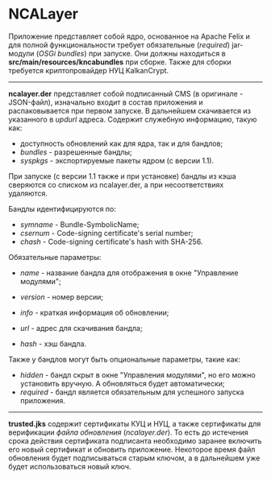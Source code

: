 # NCALayer
Приложение представляет собой ядро, основанное на Apache Felix и для полной функциональности требует обязательные (*required*) jar-модули (*OSGi bundles*) при запуске. Они должны находиться в **src/main/resources/kncabundles** при сборке. Также для сборки требуется криптопровайдер НУЦ KalkanCrypt.

------

**ncalayer.der** представляет собой подписанный CMS (в оригинале - JSON-файл), изначально входит в состав приложения и распаковывается при первом запуске. В дальнейшем скачивается из указанного в *updurl* адреса. Содержит служебную информацию, такую как:

- доступность обновлений как для ядра, так и для бандлов;
- *bundles* - разрешенные бандлы;
- *syspkgs* - экспортируемые пакеты ядром (с версии 1.1).

При запуске (с версии 1.1 также и при установке) бандлы из кэша сверяются со списком из ncalayer.der, а при несоответствиях удаляются.

Бандлы идентифицируются по:

- *symname* - Bundle-SymbolicName;
- *csernum* - Code-signing certificate's serial number;
- *chash* - Code-signing certificate's hash with SHA-256.

Обязательные параметры:

- *name* - название бандла для отображения в окне "Управление модулями";


- *version* - номер версии;
- *info* - краткая информация об обновлении;
- *url* - адрес для скачивания бандла;
- *hash* - хэш бандла.

Также у бандлов могут быть опциональные параметры, такие как:

- *hidden* - бандл скрыт в окне "Управления модулями", но его можно установить вручную. А обновляться будет автоматически;
- *required* - бандл является обязательным для успешного запуска приложения.

------

**trusted.jks** содержит сертификаты КУЦ и НУЦ, а также сертификаты для верификации *файла обновления* (*ncalayer.der*). То есть до истечения срока действия сертификата подписанта необходимо заранее включить его новый сертификат и обновить приложение. Некоторое время файл обновления будет подписываться старым ключом, а в дальнейшем уже будет использоваться новый ключ.